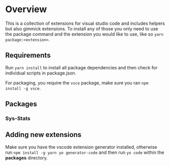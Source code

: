 # Overview

This is a collection of extensions for visual studio code and includes helpers but also
gimmick extensions. To install any of those you only need to use the package command and
the extension you would like to use, like so `yarn package:<extension>`.

## Requirements

Run `yarn install` to install all package dependencies and then check for individual
scripts in package.json.

For packaging, you require the `vsce` package, make sure you ran `npm install -g vsce`.

## Packages

### Sys-Stats

## Adding new extensions

Make sure you have the vscode extension generator installed, otherwise run `npm install -g yarn yo generator-code` and then run `yo code` within the <strong>packages</strong> directory.
